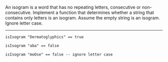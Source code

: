 An isogram is a word that has no repeating letters, consecutive or non-consecutive. Implement a function that determines whether a string that contains only letters is an isogram. Assume the empty string is an isogram. Ignore letter case.

---

```
isIsogram "Dermatoglyphics" == true

isIsogram "aba" == false

isIsogram "moOse" == false -- ignore letter case
```
